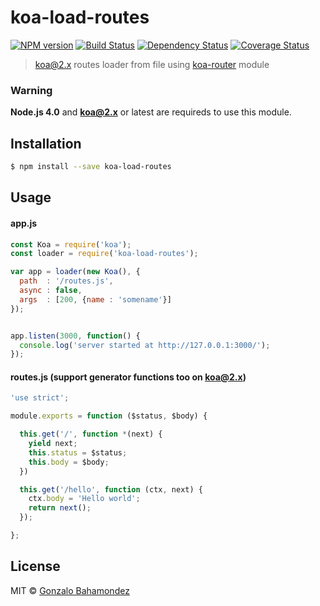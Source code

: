 # koa-load-routes
[![NPM version][npm-image]][npm-url] [![Build Status][travis-image]][travis-url] [![Dependency Status][daviddm-image]][daviddm-url] [![Coverage Status](https://coveralls.io/repos/github/gbahamondez/koa-load-routes/badge.svg?branch=master)](https://coveralls.io/github/gbahamondez/koa-load-routes?branch=master)
> [koa@2.x](https://github.com/koajs/koa/tree/v2.x) routes loader from file using [koa-router](https://github.com/alexmingoia/koa-router) module

### Warning
**Node.js 4.0** and **koa@2.x** or latest are requireds  to use this module.


## Installation

```sh
$ npm install --save koa-load-routes
```

## Usage

#### app.js
```js
const Koa = require('koa');
const loader = require('koa-load-routes');

var app = loader(new Koa(), {
  path  : '/routes.js',
  async : false,
  args  : [200, {name : 'somename'}]
});


app.listen(3000, function() {
  console.log('server started at http://127.0.0.1:3000/');
});

```

#### routes.js (support generator functions too on koa@2.x)
```js
'use strict';

module.exports = function ($status, $body) {

  this.get('/', function *(next) {
    yield next;
    this.status = $status;
    this.body = $body;
  })

  this.get('/hello', function (ctx, next) {
    ctx.body = 'Hello world';
    return next();
  });

};
```

## License

MIT © [Gonzalo Bahamondez](https://github.com/gbahamondez/)


[npm-image]: https://badge.fury.io/js/koa-load-routes.svg
[npm-url]: https://npmjs.org/package/koa-load-routes
[travis-image]: https://travis-ci.org/gbahamondez/koa-load-routes.svg?branch=master
[travis-url]: https://travis-ci.org/gbahamondez/koa-load-routes
[daviddm-image]: https://david-dm.org/gbahamondez/koa-load-routes.svg?theme=shields.io
[daviddm-url]: https://david-dm.org/gbahamondez/koa-load-routes